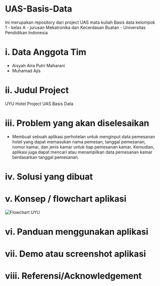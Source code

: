 # UAS-Basis-Data
Ini merupakan repository dari project UAS mata kuliah Basis data kelompok 1 - kelas A - jurusan Mekatronika dan Kecerdasan Buatan - Universitas Pendidikan Indonesia

# i. Data Anggota Tim
- Aisyah Aira Putri Maharani 
- Muhamad Ajis

# ii.	Judul Project
UYU Hotel Project UAS Basis Data 

# iii.	Problem yang akan diselesaikan
- Membuat sebuah aplikasi perhotelan untuk menginput data pemesanan hotel yang dapat memasukan nama pemesan, tanggal pemesanan, nomor kamar, dan jenis kamar untuk tiap pemesanan kamar. Kemudian, aplikasi juga dapat mencari atau menampilkan data pemesanan kamar berdasarkan tanggal pemesanan.

# iv.	Solusi yang dibuat


# v.	Konsep / flowchart aplikasi 
![Flowchart UYU](https://user-images.githubusercontent.com/92429478/173182422-c245dcfa-e0fb-48ea-a492-7617197f5136.jpeg)

# vi.	Panduan menggunakan aplikasi

# vii.	Demo atau screenshot aplikasi 

# viii.	Referensi/Acknowledgement
